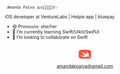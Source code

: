 

     Amanda Paiva 🇧🇷🏳️‍🌈💁🏻‍♀️✨ 
     
  iOS developer at VentureLabs | Helpie app | bluepay

- 😄 Pronouns: she/her
- 🌱 I’m currently learning Swift/Uikit/SwifUI
- 👯 I’m looking to collaborate on Swift


<div  align="center"> 


  <div style="display: inline_block"><br>
  
  <img align="center" alt="CSS" height="30" width="40" src="https://raw.githubusercontent.com/devicons/devicon/2ae2a900d2f041da66e950e4d48052658d850630/icons/swift/swift-original.svg">
  
  
</div>
       
amandakpaiva@gmail.com

